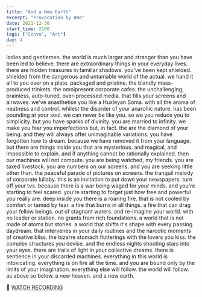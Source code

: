 ```yaml
---
title: "And a New Earth"
excerpt: "Provocation by Ome"
date: 2021-12-30
start_time: 2100
tags: ["Convo", "Art"]
day: 4
---
```


ladies and gentlemen. the world is much larger and stranger than you have been led to believe. there are extraordinary things in your everyday lives. there are hidden treasures in familiar shadows. you've been kept shielded. shielded from the dangerous and untamable world of the actual. we hand it all to you over on a plate. packaged and pristine. the blandly mass-produced trinkets. the omnipresent corporate cafes. the unchallenging, brainless, auto-tuned, over-processed media. that fills your screens and airwaves. we've anasthetise you like a Huxleyan Soma. with all the aroma of neatness and control. whilest the disorder of your anarchic nature. has been pounding at your soul. we can never be like you. so we you reduce you to simplicity. but you have sparks of divinity. you are married to infinity. we make you fear you imperfections but, in fact. the are the diamond of your being. and they will always offer unimaginable variations. you have forgotten how to dream. because we have removed it from your language. but there are things inside you that are mysterious. and magical, and impossible to explain. and if anything cannot be rationally explained. then our machines will not compute. you are being watched, my friends. you are taxed livestock. you are numbers on our screens. and you are seeking little other than. the peaceful parade of pictures on screens. the tranquil melody of corporate lullaby. this is an invitation to put down your newspapers. turn off your tvs. because there is a war being waged for your minds. and you're starting to feel scared. you're starting to forget just how free and powerful you really are. deep inside you there is a roaring fire. that is not cooled by comfort or tamed by fear. a fire that burns in all things. a fire that can drag your fellow beings. out of stagnant waters. and re-imagine your world. with no leader or station. no grants from rich foundations. a world that is not made of atoms but stories. a world that shifts it's shape with every passing daydream. that intervenes in your daily routines and the narcotic moments of creative bliss. the bizarre stomach flutterings with the lovers you kiss. the complex structures you devise. and the endless nights shooting stars into your eyes. there are trails of light in your collective dreams. there is sentience in your discarded machines. everything in this world is intoxicating. everything is on fire all the time. and you are bound only by the limits of your imagination. everything else will follow. the world will follow. as above so below. a new heaven. and a new earth.

🎥 [WATCH RECORDING](https://drive.google.com/file/d/15ZDzHSe0feXISGtP3Jc2vpE6lfd6QBs-)
